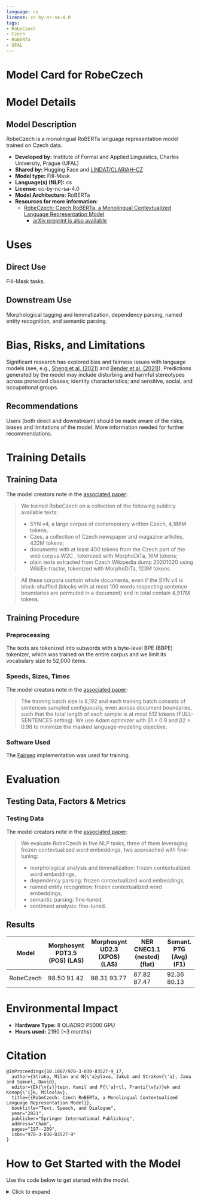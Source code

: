 ```yaml
---
language: cs
license: cc-by-nc-sa-4.0
tags:
- RobeCzech
- Czech
- RoBERTa
- ÚFAL
---
```


# Model Card for RobeCzech
# Model Details

## Model Description

RobeCzech is a monolingual RoBERTa language representation model trained on Czech data.

- **Developed by:** Institute of Formal and Applied Linguistics, Charles University, Prague (UFAL)
- **Shared by:** Hugging Face and [LINDAT/CLARIAH-CZ](https://hdl.handle.net/11234/1-3691)
- **Model type:** Fill-Mask
- **Language(s) (NLP):** cs
- **License:** cc-by-nc-sa-4.0
- **Model Architecture:** RoBERTa
- **Resources for more information:**
  - [RobeCzech: Czech RoBERTa, a Monolingual Contextualized Language Representation Model](https://doi.org/10.1007/978-3-030-83527-9_17)
    - [arXiv preprint is also available](https://arxiv.org/abs/2105.11314)


# Uses

## Direct Use

Fill-Mask tasks.

## Downstream Use

Morphological tagging and lemmatization, dependency parsing, named entity
recognition, and semantic parsing.


# Bias, Risks, and Limitations

Significant research has explored bias and fairness issues with language models
(see, e.g., [Sheng et al. (2021)](https://aclanthology.org/2021.acl-long.330.pdf)
and [Bender et al. (2021)](https://dl.acm.org/doi/pdf/10.1145/3442188.3445922)).
Predictions generated by the model may include disturbing and harmful
stereotypes across protected classes; identity characteristics; and sensitive,
social, and occupational groups.

## Recommendations

Users (both direct and downstream) should be made aware of the risks, biases and
limitations of the model. More information needed for further recommendations.


# Training Details

## Training Data

The model creators note in the [associated paper](https://arxiv.org/pdf/2105.11314.pdf):
> We trained RobeCzech on a collection of the following publicly available texts:
> - SYN v4, a large corpus of contemporary written Czech, 4,188M tokens;
> - Czes, a collection of Czech newspaper and magazine articles, 432M tokens;
> - documents with at least 400 tokens from the Czech part of the web corpus.W2C , tokenized with MorphoDiTa, 16M tokens;
> - plain texts extracted from Czech Wikipedia dump 20201020 using WikiEx-tractor, tokenized with MorphoDiTa, 123M tokens

> All these corpora contain whole documents, even if the SYN v4 is
> block-shuffled (blocks with at most 100 words respecting sentence boundaries
> are permuted in a document) and in total contain 4,917M tokens.

## Training Procedure

### Preprocessing

The texts are tokenized into subwords with a byte-level BPE (BBPE) tokenizer,
which was trained on the entire corpus and we limit its vocabulary size to
52,000 items.

### Speeds, Sizes, Times
The model creators note in the [associated paper](https://arxiv.org/pdf/2105.11314.pdf):
> The training batch size is 8,192 and each training batch consists of sentences
> sampled contiguously, even across document boundaries, such that the total
> length of each sample is at most 512 tokens (FULL-SENTENCES setting). We use
> Adam optimizer with β1 = 0.9 and β2 = 0.98 to minimize the masked
> language-modeling objective.

### Software Used
The [Fairseq](https://github.com/facebookresearch/fairseq/tree/main/examples/roberta)
implementation was used for training.


# Evaluation

## Testing Data, Factors & Metrics

### Testing Data
The model creators note in the [associated paper](https://arxiv.org/pdf/2105.11314.pdf):
> We evaluate RobeCzech in five NLP tasks, three of them leveraging frozen
> contextualized word embeddings, two approached with fine-tuning:
> - morphological analysis and lemmatization: frozen contextualized word embeddings,
> - dependency parsing: frozen contextualized word embeddings,
> - named entity recognition: frozen contextualized word embeddings,
> - semantic parsing: fine-tuned,
> - sentiment analysis: fine-tuned.

## Results

| Model     | Morphosynt PDT3.5   (POS) (LAS) | Morphosynt UD2.3  (XPOS) (LAS) | NER CNEC1.1  (nested) (flat) | Semant. PTG  (Avg) (F1) |
|-----------|---------------------------------|--------------------------------|------------------------------|-------------------------|
| RobeCzech | 98.50      91.42                | 98.31    93.77                 | 87.82	           87.47        | 92.36           80.13   |


# Environmental Impact

- **Hardware Type:** 8 QUADRO P5000 GPU
- **Hours used:** 2190 (~3 months)


# Citation

```
@InProceedings{10.1007/978-3-030-83527-9_17,
  author={Straka, Milan and N{\'a}plava, Jakub and Strakov{\'a}, Jana and Samuel, David},
  editor={Ek{\v{s}}tein, Kamil and P{\'a}rtl, Franti{\v{s}}ek and Konop{\'i}k, Miloslav},
  title={{RobeCzech: Czech RoBERTa, a Monolingual Contextualized Language Representation Model}},
  booktitle="Text, Speech, and Dialogue",
  year="2021",
  publisher="Springer International Publishing",
  address="Cham",
  pages="197--209",
  isbn="978-3-030-83527-9"
}
```


# How to Get Started with the Model

Use the code below to get started with the model.

<details>
<summary> Click to expand </summary>

```python
from transformers import AutoTokenizer, AutoModelForMaskedLM

tokenizer = AutoTokenizer.from_pretrained("ufal/robeczech-base")

model = AutoModelForMaskedLM.from_pretrained("ufal/robeczech-base")
 ```
</details>
